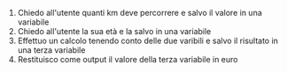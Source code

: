 1. Chiedo all'utente quanti km deve percorrere e salvo il valore in una variabile
2. Chiedo all'utente la sua età e la salvo in una variabile
3. Effettuo un calcolo tenendo conto delle due varibili e salvo il risultato in una terza variabile
4. Restituisco come output il valore della terza variabile in euro